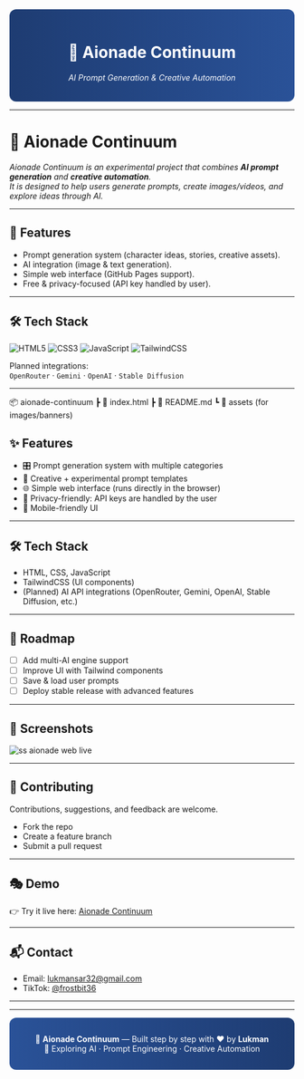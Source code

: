 <div align="center" style="background: linear-gradient(90deg, #1e3c72, #2a5298); padding: 20px; border-radius: 12px; color: white;">

# 🌌 Aionade Continuum  
_AI Prompt Generation & Creative Automation_  

</div>


---

# 🌌 Aionade Continuum

_Aionade Continuum is an experimental project that combines **AI prompt generation** and **creative automation**.  
It is designed to help users generate prompts, create images/videos, and explore ideas through AI._

---

## 🚀 Features
- Prompt generation system (character ideas, stories, creative assets).
- AI integration (image & text generation).
- Simple web interface (GitHub Pages support).
- Free & privacy-focused (API key handled by user).

---

## 🛠 Tech Stack
![HTML5](https://img.shields.io/badge/HTML5-E34F26?style=for-the-badge&logo=html5&logoColor=white)
![CSS3](https://img.shields.io/badge/CSS3-1572B6?style=for-the-badge&logo=css3&logoColor=white)
![JavaScript](https://img.shields.io/badge/JavaScript-F7DF1E?style=for-the-badge&logo=javascript&logoColor=black)
![TailwindCSS](https://img.shields.io/badge/TailwindCSS-06B6D4?style=for-the-badge&logo=tailwindcss&logoColor=white)

Planned integrations:  
`OpenRouter` · `Gemini` · `OpenAI` · `Stable Diffusion`

---

📦 aionade-continuum
┣ 📜 index.html
┣ 📜 README.md
┗ 📂 assets (for images/banners)

## ✨ Features  
- 🎛 Prompt generation system with multiple categories  
- 🎨 Creative + experimental prompt templates  
- 🌐 Simple web interface (runs directly in the browser)  
- 🔑 Privacy-friendly: API keys are handled by the user  
- 📱 Mobile-friendly UI  

---

## 🛠 Tech Stack  
- HTML, CSS, JavaScript  
- TailwindCSS (UI components)  
- (Planned) AI API integrations (OpenRouter, Gemini, OpenAI, Stable Diffusion, etc.)  

---

## 🌱 Roadmap  
- [ ] Add multi-AI engine support  
- [ ] Improve UI with Tailwind components  
- [ ] Save & load user prompts  
- [ ] Deploy stable release with advanced features  

---

## 📸 Screenshots  
 ![ss aionade web live](https://github.com/user-attachments/assets/44f1868a-e7f5-413a-abb4-d7d4db3de854)

---

## 🤝 Contributing  
Contributions, suggestions, and feedback are welcome.  
- Fork the repo  
- Create a feature branch  
- Submit a pull request  

---

## 🎭 Demo
👉 Try it live here: [Aionade Continuum](https://lukmansr.github.io/aionade-continuum/)

---

## 📬 Contact
- Email: [lukmansar32@gmail.com](mailto:lukmansar32@gmail.com)  
- TikTok: [@frostbit36](https://www.tiktok.com/@frostbit36)

---

---

<div align="center" style="background: linear-gradient(90deg, #2a5298, #1e3c72); padding: 15px; border-radius: 12px; color: white;">

🌌 <b>Aionade Continuum</b> — Built step by step with ❤️ by <b>Lukman</b>  
🚀 Exploring AI · Prompt Engineering · Creative Automation  

</div>
